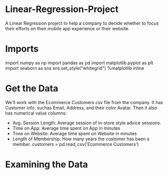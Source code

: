 # Linear-Regression-Project
A Linear Regression project to help a company to decide whether to focus their efforts on their mobile app experience or their website.
# Imports
import numpy as np
import pandas as pd
import matplotlib.pyplot as plt
import seaborn as sns
sns.set_style("whitegrid")
%matplotlib inline
# Get the Data

We'll work with the Ecommerce Customers csv file from the company. It has Customer info, suchas Email, Address, and their color Avatar. Then it also has numerical value columns:

* Avg. Session Length: Average session of in-store style advice sessions.
* Time on App: Average time spent on App in minutes
* Time on Website: Average time spent on Website in minutes
* Length of Membership: How many years the customer has been a member.
customers = pd.read_csv('Ecommerce Customers')
# Examining the Data
